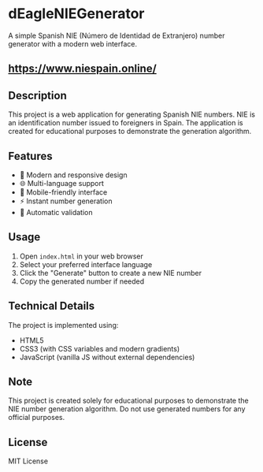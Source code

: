 # dEagleNIEGenerator

A simple Spanish NIE (Número de Identidad de Extranjero) number generator with a modern web interface.
## https://www.niespain.online/

## Description

This project is a web application for generating Spanish NIE numbers. NIE is an identification number issued to foreigners in Spain. The application is created for educational purposes to demonstrate the generation algorithm.

## Features

- 🎨 Modern and responsive design
- 🌐 Multi-language support
- 📱 Mobile-friendly interface
- ⚡ Instant number generation
- 🔄 Automatic validation

## Usage

1. Open `index.html` in your web browser
2. Select your preferred interface language
3. Click the "Generate" button to create a new NIE number
4. Copy the generated number if needed

## Technical Details

The project is implemented using:
- HTML5
- CSS3 (with CSS variables and modern gradients)
- JavaScript (vanilla JS without external dependencies)

## Note

This project is created solely for educational purposes to demonstrate the NIE number generation algorithm. Do not use generated numbers for any official purposes.

## License

MIT License
